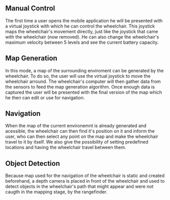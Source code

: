 ## Manual Control
The first time a user opens the mobile application he will be presented with a virtual joystick with which he can control the wheelchair. This joystick maps the wheelchair's movement directly, just like the joystick that came with the wheelchair (now removed). He can also change the wheelchair's maximum velocity between 5 levels and see the current battery capacity.

## Map Generation
In this mode, a map of the surrounding enviroment can be generated by the wheelchair. To do so, the user will use the virtual joystick to move the wheelchair arround. The wheelchair's computer will then gather data from the sensors to feed the map generation algorithm. Once enough data is captured the user will be presented with the final version of the map which he then can edit or use for navigation.

## Navigation 
When the map of the current environemnt is already generated and acessible, the wheelchair can then find it's position on it and inform the user, who can then select any point on the map and make the wheelchair travel to it by itself. We also give the possibility of setting predefined locations and having the wheelchair travel between them.

## Object Detection
Because map used for the navigation of the wheelchair is static and created beforehand, a depth camera is placed in front of the wheelchair and used to detect objects in the wheelchair's path that might appear and were not caugth in the mapping stage, by the rangefinder.